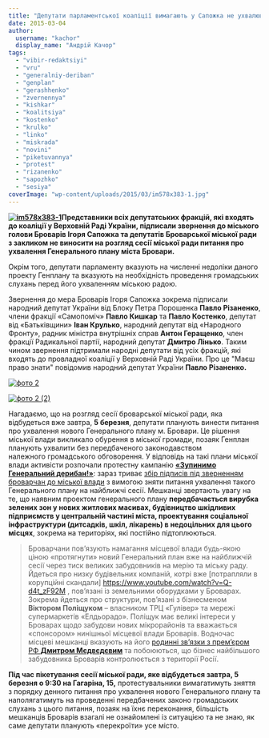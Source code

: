 ```yaml
---
title: "Депутати парламентської коаліції вимагають у Сапожка не ухвалювати новий Генплан Броварів"
date: 2015-03-04
author: 
  username: "kachor"
  display_name: "Андрій Качор"
tags: 
  - "vibir-redaktsiyi"
  - "vru"
  - "generalniy-deriban"
  - "genplan"
  - "gerashhenko"
  - "zvernennya"
  - "kishkar"
  - "koalitsiya"
  - "kostenko"
  - "krulko"
  - "linko"
  - "miskrada"
  - "novini"
  - "piketuvannya"
  - "protest"
  - "rizanenko"
  - "sapozhko"
  - "sesiya"
coverImage: "wp-content/uploads/2015/03/im578x383-1.jpg"
---
```


**[![im578x383-1](https://mpz.brovary.org/wp-content/uploads/2015/03/im578x383-1.jpg)](https://mpz.brovary.org/wp-content/uploads/2015/03/im578x383-1.jpg)Представники всіх депутатських фракцій, які входять до коаліції у Верховній Раді України, підписали звернення до міського голови Броварів Ігоря Сапожка та депутатів Броварської міської ради з закликом не виносити на розгляд сесії міської ради питання про ухвалення Генерального плану міста Бровари.**

Окрім того, депутати парламенту вказують на численні недоліки даного проекту Генплану та вказують на необхідність проведення громадських слухань перед його ухваленням міською радою.

Звернення до мера Броварів Ігоря Сапожка зокрема підписали народний депутат України від Блоку Петра Порошенка **Павло Різаненко**, члени фракції «Самопоміч» **Павло Кишкар** та **Павло Костенко**, депутат від «Батьківщини» **Іван Крулько**, народний депутат від «Народного Фронту», радник міністра внутрішніх справ **Антон Геращенко**, член фракції Радикальної партії, народний депутат **Дмитро Лінько**. Таким чином звернення підтримали народні депутати від усіх фракцій, які входять до провладної коаліції у Верховній Раді України. Про це "Маєш право знати" повідомив народний депутат України **Павло Різаненко.** 

[![фото 2](https://mpz.brovary.org/wp-content/uploads/2015/03/foto-2.jpg)](https://mpz.brovary.org/wp-content/uploads/2015/03/foto-2.jpg)

[![фото 2 (2)](https://mpz.brovary.org/wp-content/uploads/2015/03/foto-2-2.jpg)](https://mpz.brovary.org/wp-content/uploads/2015/03/foto-2-2.jpg)

Нагадаємо, що на розгляд сесії броварської міської ради, яка відбудеться вже завтра, **5 березня**, депутати планують винести питання про ухвалення нового Генерального плану м. Бровари. Це рішення міської влади викликало обурення в міської громади, позаяк Генплан планують ухвалити без передбаченого законодавством належного громадського обговорення. У відповідь на такі плани міської влади активісти розпочали протестну кампанію [**«Зупинимо Генеральний дерибан!»**](https://mpz.brovary.org/brovarchani-protestuvatimut-proti-generalnogo-deribanu-mista/): зараз триває [збір підписів під зверненням броварчан до міської влади](https://www.change.org/p/%D1%83%D0%BA%D1%80%D0%B0%D0%B8%D0%BD%D0%B0-ukraine-%D1%83%D0%BA%D1%80%D0%B0%D1%97%D0%BD%D0%B0-%D0%B1%D1%80%D0%BE%D0%B2%D0%B0%D1%80%D0%B8-brovary-brovary-%D0%B1%D1%80%D0%BE%D0%B2%D0%B0%D1%80%D1%8B-%D0%B7%D1%83%D0%BF%D0%B8%D0%BD%D0%B8%D0%BC%D0%BE-%D0%B3%D0%B5%D0%BD%D0%B5%D1%80%D0%B0%D0%BB%D1%8C%D0%BD%D0%B8%D0%B9-%D0%B4%D0%B5%D1%80%D0%B8%D0%B1%D0%B0%D0%BD-%D0%B1%D1%80%D0%BE%D0%B2%D0%B0%D1%80%D1%96%D0%B2) з вимогою зняти питання ухвалення такого Генерального плану на найближчі сесії. Мешканці звертають увагу на те, що наявним проектом генерального плану **передбачається вирубка зелених зон у нових житлових масивах, будівництво шкідливих підприємств у центральній частині міста, проектування соціальної інфраструктури (дитсадків, шкіл, лікарень) в недоцільних для цього місцях**, зокрема на територіях, які постійно підтоплюються.

> Броварчани пов’язують намагання місцевої влади будь-якою ціною «протягнути» новий Генеральний план вже на найближчій сесії через тиск великих забудовників на мерію та міську раду. Йдеться про низку будівельних компаній, котрі вже [потрапляли в корупційні скандали] https://www.youtube.com/watch?v=Q-d4t_zF92M , пов’язані із земельними оборудками у Броварах. Зокрема йдеться про структури, пов’язані з бізнесменом **Віктором Поліщуком** – власником ТРЦ «Гулівер» та мережі супермаркетів «Елдьорадо». Поліщук має великі інтереси у Броварах щодо забудови нових мікрорайонів та вважається «спонсором» нинішньої місцевої влади Броварів. Водночас місцеві мешканці вказують на його [родинні зв’язки з прем’єром РФ **Дмитром Мєдвєдєвим**](https://forbes.ua/news/1352542-tainstvennyj-biznesmen-viktor-polishchuk-pokazal-svoyu-biografiyu) та побоюються, що бізнес найбільшого забудовника Броварів контролюється з території Росії.

**Під час пікетування сесії міської ради, яке відбудеться завтра, 5 березня о 9:30 на Гагаріна, 15,** протестувальники вимагатимуть зняття з порядку денного питання про ухвалення нового Генерального плану та наполягатимуть на проведенні передбачених законо громадських слухань з цього питання, позаяк на їхнє переконання, більшість мешканців Броварів взагалі не ознайомлені із ситуацією та не знаю, як саме депутати планують «перекроїти» усе місто.
